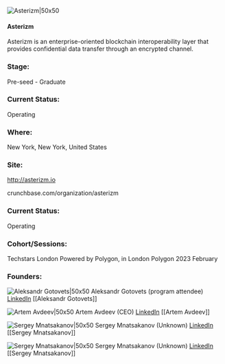 

![Asterizm|50x50]()

#### Asterizm
Asterizm is an enterprise-oriented blockchain interoperability layer that provides confidential data transfer through an encrypted channel.

### Stage: 
Pre-seed - Graduate 

### Current Status: 
Operating

### Where:
New York, New York, United States

### Site:
http://asterizm.io



crunchbase.com/organization/asterizm

### Current Status: 
Operating

### Cohort/Sessions: 
Techstars London Powered by Polygon, in London Polygon 2023 February

### Founders: 

![Aleksandr Gotovets|50x50]() Aleksandr Gotovets (program attendee) [LinkedIn](https://) [[Aleksandr Gotovets]]

![Artem Avdeev|50x50]() Artem Avdeev (CEO) [LinkedIn](https://) [[Artem Avdeev]]

![Sergey Mnatsakanov|50x50]() Sergey Mnatsakanov (Unknown) [LinkedIn](https://linkedin.com/in/denis-polulyakhov-11161580) [[Sergey Mnatsakanov]]

![Sergey Mnatsakanov|50x50]() Sergey Mnatsakanov (Unknown) [LinkedIn](https://linkedin.com/in/denis-polulyakhov-11161580) [[Sergey Mnatsakanov]]



